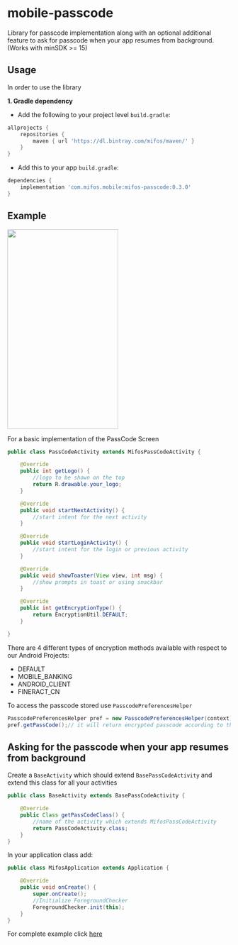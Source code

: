 # mobile-passcode
Library for passcode implementation along with an optional additional feature to ask for passcode when your app resumes from background. (Works with minSDK >= 15)

Usage
-----

In order to use the library

**1. Gradle dependency**

  -  Add the following to your project level `build.gradle`:

```gradle
allprojects {
	repositories {
		maven { url 'https://dl.bintray.com/mifos/maven/' }
	}
}
```
  -  Add this to your app `build.gradle`:

```gradle
dependencies {
	implementation 'com.mifos.mobile:mifos-passcode:0.3.0'
}
```

## Example

<img src="https://raw.githubusercontent.com/openMF/mobile-passcode/master/graphic/demo.png" width=250 height=450/>

For a basic implementation of the PassCode Screen

```java
public class PassCodeActivity extends MifosPassCodeActivity {

    @Override
    public int getLogo() {
        //logo to be shown on the top
        return R.drawable.your_logo;
    }

    @Override
    public void startNextActivity() {
        //start intent for the next activity
    }

    @Override
    public void startLoginActivity() {
        //start intent for the login or previous activity
    }

    @Override
    public void showToaster(View view, int msg) {
        //show prompts in toast or using snackbar
    }

    @Override
    public int getEncryptionType() {
        return EncryptionUtil.DEFAULT;
    }

}

```

There are 4 different types of encryption methods available with respect to our Android Projects:
 - DEFAULT
 - MOBILE_BANKING
 - ANDROID_CLIENT  
 - FINERACT_CN
 
To access the passcode stored use `PasscodePreferencesHelper`
```java
PasscodePreferencesHelper pref = new PasscodePreferencesHelper(context);
pref.getPassCode();// it will return encrypted passcode according to the encryption type chosen.

```

## Asking for the passcode when your app resumes from background

Create a `BaseActivity` which should extend `BasePassCodeActivity` and extend this class for all your activities

```java
public class BaseActivity extends BasePassCodeActivity {

    @Override
    public Class getPassCodeClass() {
        //name of the activity which extends MifosPassCodeActivity
        return PassCodeActivity.class;
    }
}

```

In your application class add:

```java
public class MifosApplication extends Application {

    @Override
    public void onCreate() {
        super.onCreate();
        //Initialize ForegroundChecker
        ForegroundChecker.init(this);
    }
}
```

For complete example click <a href="https://github.com/openMF/mobile-passcode/tree/master/app/src/main">here</a> 
